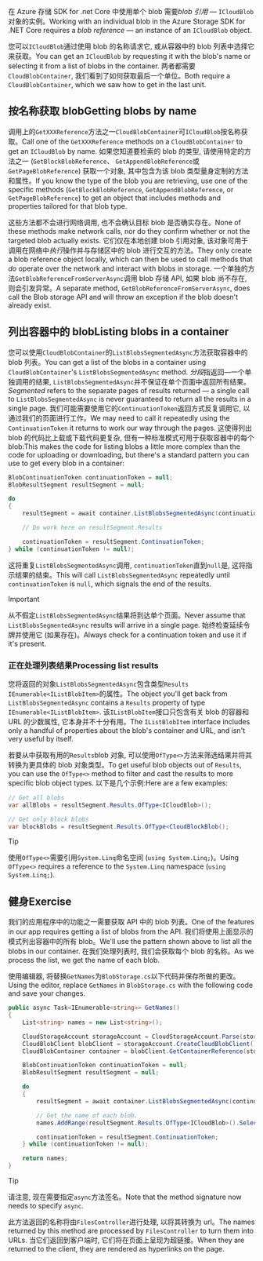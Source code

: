 <span data-ttu-id="37725-101">在 Azure 存储 SDK for .net Core 中使用单个 blob 需要*blob 引用* &mdash; `ICloudBlob`对象的实例。</span><span class="sxs-lookup"><span data-stu-id="37725-101">Working with an individual blob in the Azure Storage SDK for .NET Core requires a *blob reference* &mdash; an instance of an `ICloudBlob` object.</span></span>

<span data-ttu-id="37725-102">您可以`ICloudBlob`通过使用 blob 的名称请求它, 或从容器中的 blob 列表中选择它来获取。</span><span class="sxs-lookup"><span data-stu-id="37725-102">You can get an `ICloudBlob` by requesting it with the blob's name or selecting it from a list of blobs in the container.</span></span> <span data-ttu-id="37725-103">两者都需要`CloudBlobContainer`, 我们看到了如何获取最后一个单位。</span><span class="sxs-lookup"><span data-stu-id="37725-103">Both require a `CloudBlobContainer`, which we saw how to get in the last unit.</span></span>

## <a name="getting-blobs-by-name"></a><span data-ttu-id="37725-104">按名称获取 blob</span><span class="sxs-lookup"><span data-stu-id="37725-104">Getting blobs by name</span></span>

<span data-ttu-id="37725-105">调用上的`GetXXXReference`方法之一`CloudBlobContainer`可`ICloudBlob`按名称获取。</span><span class="sxs-lookup"><span data-stu-id="37725-105">Call one of the `GetXXXReference` methods on a `CloudBlobContainer` to get an `ICloudBlob` by name.</span></span> <span data-ttu-id="37725-106">如果您知道要检索的 blob 的类型, 请使用特定的方法之一 (`GetBlockBlobReference`、 `GetAppendBlobReference`或`GetPageBlobReference`) 获取一个对象, 其中包含为该 blob 类型量身定制的方法和属性。</span><span class="sxs-lookup"><span data-stu-id="37725-106">If you know the type of the blob you are retrieving, use one of the specific methods (`GetBlockBlobReference`, `GetAppendBlobReference`, or `GetPageBlobReference`) to get an object that includes methods and properties tailored for that blob type.</span></span>

<span data-ttu-id="37725-107">这些方法都不会进行网络调用, 也不会确认目标 blob 是否确实存在。</span><span class="sxs-lookup"><span data-stu-id="37725-107">None of these methods make network calls, nor do they confirm whether or not the targeted blob actually exists.</span></span> <span data-ttu-id="37725-108">它们仅在本地创建 blob 引用对象, 该对象可用于调用在网络中*执行*操作并与存储区中的 blob 进行交互的方法。</span><span class="sxs-lookup"><span data-stu-id="37725-108">They only create a blob reference object locally, which can then be used to call methods that *do* operate over the network and interact with blobs in storage.</span></span> <span data-ttu-id="37725-109">一个单独的方法`GetBlobReferenceFromServerAsync`调用 blob 存储 API, 如果 blob 尚不存在, 则会引发异常。</span><span class="sxs-lookup"><span data-stu-id="37725-109">A separate method, `GetBlobReferenceFromServerAsync`, does call the Blob storage API and will throw an exception if the blob doesn't already exist.</span></span>

## <a name="listing-blobs-in-a-container"></a><span data-ttu-id="37725-110">列出容器中的 blob</span><span class="sxs-lookup"><span data-stu-id="37725-110">Listing blobs in a container</span></span>

<span data-ttu-id="37725-111">您可以使用`CloudBlobContainer`的`ListBlobsSegmentedAsync`方法获取容器中的 blob 列表。</span><span class="sxs-lookup"><span data-stu-id="37725-111">You can get a list of the blobs in a container using `CloudBlobContainer`'s `ListBlobsSegmentedAsync` method.</span></span> <span data-ttu-id="37725-112">*分段*指返回&mdash;一个单独调用的结果, `ListBlobsSegmentedAsync`并不保证在单个页面中返回所有结果。</span><span class="sxs-lookup"><span data-stu-id="37725-112">*Segmented* refers to the separate pages of results returned &mdash; a single call to `ListBlobsSegmentedAsync` is never guaranteed to return all the results in a single page.</span></span> <span data-ttu-id="37725-113">我们可能需要使用它的`ContinuationToken`返回方式反复调用它, 以通过我们的页面进行工作。</span><span class="sxs-lookup"><span data-stu-id="37725-113">We may need to call it repeatedly using the `ContinuationToken` it returns to work our way through the pages.</span></span> <span data-ttu-id="37725-114">这使得列出 blob 的代码比上载或下载代码更复杂, 但有一种标准模式可用于获取容器中的每个 blob:</span><span class="sxs-lookup"><span data-stu-id="37725-114">This makes the code for listing blobs a little more complex than the code for uploading or downloading, but there's a standard pattern you can use to get every blob in a container:</span></span>

```csharp
BlobContinuationToken continuationToken = null;
BlobResultSegment resultSegment = null;

do
{
    resultSegment = await container.ListBlobsSegmentedAsync(continuationToken);

    // Do work here on resultSegment.Results

    continuationToken = resultSegment.ContinuationToken;
} while (continuationToken != null);
```

<span data-ttu-id="37725-115">这将重复`ListBlobsSegmentedAsync`调用, `continuationToken`直到`null`是, 这将指示结果的结束。</span><span class="sxs-lookup"><span data-stu-id="37725-115">This will call `ListBlobsSegmentedAsync` repeatedly until `continuationToken` is `null`, which signals the end of the results.</span></span>

> [!IMPORTANT]
> <span data-ttu-id="37725-116">从不假定`ListBlobsSegmentedAsync`结果将到达单个页面。</span><span class="sxs-lookup"><span data-stu-id="37725-116">Never assume that `ListBlobsSegmentedAsync` results will arrive in a single page.</span></span> <span data-ttu-id="37725-117">始终检查延续令牌并使用它 (如果存在)。</span><span class="sxs-lookup"><span data-stu-id="37725-117">Always check for a continuation token and use it if it's present.</span></span>

### <a name="processing-list-results"></a><span data-ttu-id="37725-118">正在处理列表结果</span><span class="sxs-lookup"><span data-stu-id="37725-118">Processing list results</span></span>

<span data-ttu-id="37725-119">您将返回的对象`ListBlobsSegmentedAsync`包含类型`Results` `IEnumerable<IListBlobItem>`的属性。</span><span class="sxs-lookup"><span data-stu-id="37725-119">The object you'll get back from `ListBlobsSegmentedAsync` contains a `Results` property of type `IEnumerable<IListBlobItem>`.</span></span> <span data-ttu-id="37725-120">该`IListBlobItem`接口只包含有关 blob 的容器和 URL 的少数属性, 它本身并不十分有用。</span><span class="sxs-lookup"><span data-stu-id="37725-120">The `IListBlobItem` interface includes only a handful of properties about the blob's container and URL, and isn't very useful by itself.</span></span>

<span data-ttu-id="37725-121">若要从中获取有用的`Results`blob 对象, 可以使用`OfType<>`方法来筛选结果并将其转换为更具体的 blob 对象类型。</span><span class="sxs-lookup"><span data-stu-id="37725-121">To get useful blob objects out of `Results`, you can use the `OfType<>` method to filter and cast the results to more specific blob object types.</span></span> <span data-ttu-id="37725-122">以下是几个示例:</span><span class="sxs-lookup"><span data-stu-id="37725-122">Here are a few examples:</span></span>

```csharp
// Get all blobs
var allBlobs = resultSegment.Results.OfType<ICloudBlob>();

// Get only block blobs
var blockBlobs = resultSegment.Results.OfType<CloudBlockBlob();
```

> [!TIP]
> <span data-ttu-id="37725-123">使用`OfType<>`需要引用`System.Linq`命名空间 (`using System.Linq;`)。</span><span class="sxs-lookup"><span data-stu-id="37725-123">Using `OfType<>` requires a reference to the `System.Linq` namespace (`using System.Linq;`).</span></span>

## <a name="exercise"></a><span data-ttu-id="37725-124">健身</span><span class="sxs-lookup"><span data-stu-id="37725-124">Exercise</span></span>

<span data-ttu-id="37725-125">我们的应用程序中的功能之一需要获取 API 中的 blob 列表。</span><span class="sxs-lookup"><span data-stu-id="37725-125">One of the features in our app requires getting a list of blobs from the API.</span></span> <span data-ttu-id="37725-126">我们将使用上面显示的模式列出容器中的所有 blob。</span><span class="sxs-lookup"><span data-stu-id="37725-126">We'll use the pattern shown above to list all the blobs in our container.</span></span> <span data-ttu-id="37725-127">在我们处理列表时, 我们会获取每个 blob 的名称。</span><span class="sxs-lookup"><span data-stu-id="37725-127">As we process the list, we get the name of each blob.</span></span>

<span data-ttu-id="37725-128">使用编辑器, 将替换`GetNames`为`BlobStorage.cs`以下代码并保存所做的更改。</span><span class="sxs-lookup"><span data-stu-id="37725-128">Using the editor, replace `GetNames` in `BlobStorage.cs` with the following code and save your changes.</span></span>

```csharp
public async Task<IEnumerable<string>> GetNames()
{
    List<string> names = new List<string>();

    CloudStorageAccount storageAccount = CloudStorageAccount.Parse(storageConfig.ConnectionString);
    CloudBlobClient blobClient = storageAccount.CreateCloudBlobClient();
    CloudBlobContainer container = blobClient.GetContainerReference(storageConfig.FileContainerName);

    BlobContinuationToken continuationToken = null;
    BlobResultSegment resultSegment = null;

    do
    {
        resultSegment = await container.ListBlobsSegmentedAsync(continuationToken);

        // Get the name of each blob.
        names.AddRange(resultSegment.Results.OfType<ICloudBlob>().Select(b => b.Name));

        continuationToken = resultSegment.ContinuationToken;
    } while (continuationToken != null);

    return names;
}
```

> [!TIP]
> <span data-ttu-id="37725-129">请注意, 现在需要指定`async`方法签名。</span><span class="sxs-lookup"><span data-stu-id="37725-129">Note that the method signature now needs to specify `async`.</span></span>

<span data-ttu-id="37725-130">此方法返回的名称将由`FilesController`进行处理, 以将其转换为 url。</span><span class="sxs-lookup"><span data-stu-id="37725-130">The names returned by this method are processed by `FilesController` to turn them into URLs.</span></span> <span data-ttu-id="37725-131">当它们返回到客户端时, 它们将在页面上呈现为超链接。</span><span class="sxs-lookup"><span data-stu-id="37725-131">When they are returned to the client, they are rendered as hyperlinks on the page.</span></span>